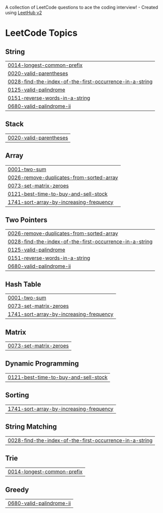 A collection of LeetCode questions to ace the coding interview! - Created using [LeetHub v2](https://github.com/arunbhardwaj/LeetHub-2.0)
<!---LeetCode Topics Start-->
# LeetCode Topics
## String
|  |
| ------- |
| [0014-longest-common-prefix](https://github.com/kartik-deshpande29/CrackYourPlacement/tree/master/0014-longest-common-prefix) |
| [0020-valid-parentheses](https://github.com/kartik-deshpande29/CrackYourPlacement/tree/master/0020-valid-parentheses) |
| [0028-find-the-index-of-the-first-occurrence-in-a-string](https://github.com/kartik-deshpande29/CrackYourPlacement/tree/master/0028-find-the-index-of-the-first-occurrence-in-a-string) |
| [0125-valid-palindrome](https://github.com/kartik-deshpande29/CrackYourPlacement/tree/master/0125-valid-palindrome) |
| [0151-reverse-words-in-a-string](https://github.com/kartik-deshpande29/CrackYourPlacement/tree/master/0151-reverse-words-in-a-string) |
| [0680-valid-palindrome-ii](https://github.com/kartik-deshpande29/CrackYourPlacement/tree/master/0680-valid-palindrome-ii) |
## Stack
|  |
| ------- |
| [0020-valid-parentheses](https://github.com/kartik-deshpande29/CrackYourPlacement/tree/master/0020-valid-parentheses) |
## Array
|  |
| ------- |
| [0001-two-sum](https://github.com/kartik-deshpande29/CrackYourPlacement/tree/master/0001-two-sum) |
| [0026-remove-duplicates-from-sorted-array](https://github.com/kartik-deshpande29/CrackYourPlacement/tree/master/0026-remove-duplicates-from-sorted-array) |
| [0073-set-matrix-zeroes](https://github.com/kartik-deshpande29/CrackYourPlacement/tree/master/0073-set-matrix-zeroes) |
| [0121-best-time-to-buy-and-sell-stock](https://github.com/kartik-deshpande29/CrackYourPlacement/tree/master/0121-best-time-to-buy-and-sell-stock) |
| [1741-sort-array-by-increasing-frequency](https://github.com/kartik-deshpande29/CrackYourPlacement/tree/master/1741-sort-array-by-increasing-frequency) |
## Two Pointers
|  |
| ------- |
| [0026-remove-duplicates-from-sorted-array](https://github.com/kartik-deshpande29/CrackYourPlacement/tree/master/0026-remove-duplicates-from-sorted-array) |
| [0028-find-the-index-of-the-first-occurrence-in-a-string](https://github.com/kartik-deshpande29/CrackYourPlacement/tree/master/0028-find-the-index-of-the-first-occurrence-in-a-string) |
| [0125-valid-palindrome](https://github.com/kartik-deshpande29/CrackYourPlacement/tree/master/0125-valid-palindrome) |
| [0151-reverse-words-in-a-string](https://github.com/kartik-deshpande29/CrackYourPlacement/tree/master/0151-reverse-words-in-a-string) |
| [0680-valid-palindrome-ii](https://github.com/kartik-deshpande29/CrackYourPlacement/tree/master/0680-valid-palindrome-ii) |
## Hash Table
|  |
| ------- |
| [0001-two-sum](https://github.com/kartik-deshpande29/CrackYourPlacement/tree/master/0001-two-sum) |
| [0073-set-matrix-zeroes](https://github.com/kartik-deshpande29/CrackYourPlacement/tree/master/0073-set-matrix-zeroes) |
| [1741-sort-array-by-increasing-frequency](https://github.com/kartik-deshpande29/CrackYourPlacement/tree/master/1741-sort-array-by-increasing-frequency) |
## Matrix
|  |
| ------- |
| [0073-set-matrix-zeroes](https://github.com/kartik-deshpande29/CrackYourPlacement/tree/master/0073-set-matrix-zeroes) |
## Dynamic Programming
|  |
| ------- |
| [0121-best-time-to-buy-and-sell-stock](https://github.com/kartik-deshpande29/CrackYourPlacement/tree/master/0121-best-time-to-buy-and-sell-stock) |
## Sorting
|  |
| ------- |
| [1741-sort-array-by-increasing-frequency](https://github.com/kartik-deshpande29/CrackYourPlacement/tree/master/1741-sort-array-by-increasing-frequency) |
## String Matching
|  |
| ------- |
| [0028-find-the-index-of-the-first-occurrence-in-a-string](https://github.com/kartik-deshpande29/CrackYourPlacement/tree/master/0028-find-the-index-of-the-first-occurrence-in-a-string) |
## Trie
|  |
| ------- |
| [0014-longest-common-prefix](https://github.com/kartik-deshpande29/CrackYourPlacement/tree/master/0014-longest-common-prefix) |
## Greedy
|  |
| ------- |
| [0680-valid-palindrome-ii](https://github.com/kartik-deshpande29/CrackYourPlacement/tree/master/0680-valid-palindrome-ii) |
<!---LeetCode Topics End-->